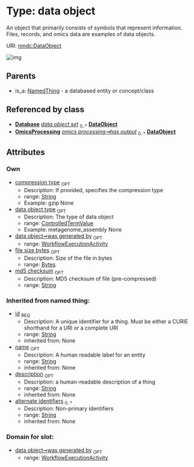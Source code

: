 
# Type: data object


An object that primarily consists of symbols that represent information.   Files, records, and omics data are examples of data objects.

URI: [nmdc:DataObject](https://microbiomedata/meta/DataObject)


![img](http://yuml.me/diagram/nofunky;dir:TB/class/[WorkflowExecutionActivity]<was%20generated%20by%200..1-++[DataObject&#124;file_size_bytes:bytes%20%3F;md5_checksum:string%20%3F;compression_type:string%20%3F;id(i):string;name(i):string%20%3F;description(i):string%20%3F;alternate_identifiers(i):string%20*],%20[ControlledTermValue]<data%20object%20type%200..1-++[DataObject],%20[Database]++-%20data%20object%20set%200..*>[DataObject],%20[OmicsProcessing]-%20has%20output%200..*>[DataObject],%20[NamedThing]^-[DataObject])

## Parents

 *  is_a: [NamedThing](NamedThing.md) - a databased entity or concept/class

## Referenced by class

 *  **[Database](Database.md)** *[data object set](data_object_set.md)*  <sub>0..*</sub>  **[DataObject](DataObject.md)**
 *  **[OmicsProcessing](OmicsProcessing.md)** *[omics processing➞has output](omics_processing_has_output.md)*  <sub>0..*</sub>  **[DataObject](DataObject.md)**

## Attributes


### Own

 * [compression type](compression_type.md)  <sub>OPT</sub>
    * Description: If provided, specifies the compression type
    * range: [String](types/String.md)
    * Example: gzip None
 * [data object type](data_object_type.md)  <sub>OPT</sub>
    * Description: The type of data object
    * range: [ControlledTermValue](ControlledTermValue.md)
    * Example: metagenome_assembly None
 * [data object➞was generated by](data_object_was_generated_by.md)  <sub>OPT</sub>
    * range: [WorkflowExecutionActivity](WorkflowExecutionActivity.md)
 * [file size bytes](file_size_bytes.md)  <sub>OPT</sub>
    * Description: Size of the file in bytes
    * range: [Bytes](types/Bytes.md)
 * [md5 checksum](md5_checksum.md)  <sub>OPT</sub>
    * Description: MD5 checksum of file (pre-compressed)
    * range: [String](types/String.md)

### Inherited from named thing:

 * [id](id.md)  <sub>REQ</sub>
    * Description: A unique identifier for a thing. Must be either a CURIE shorthand for a URI or a complete URI
    * range: [String](types/String.md)
    * inherited from: None
 * [name](name.md)  <sub>OPT</sub>
    * Description: A human readable label for an entity
    * range: [String](types/String.md)
    * inherited from: None
 * [description](description.md)  <sub>OPT</sub>
    * Description: a human-readable description of a thing
    * range: [String](types/String.md)
    * inherited from: None
 * [alternate identifiers](alternate_identifiers.md)  <sub>0..*</sub>
    * Description: Non-primary identifiers
    * range: [String](types/String.md)
    * inherited from: None

### Domain for slot:

 * [data object➞was generated by](data_object_was_generated_by.md)  <sub>OPT</sub>
    * range: [WorkflowExecutionActivity](WorkflowExecutionActivity.md)
